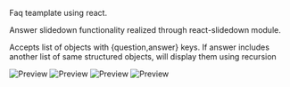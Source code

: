 Faq teamplate using react.

Answer slidedown functionality realized through react-slidedown module.

Accepts list of objects with {question,answer} keys. If answer includes another list of same structured objects, will display them using recursion

![Preview]("./example.jpg")
![Preview]("/example.jpg")
![Preview]("example.jpg")
![Preview](https://i.imgur.com/6fvktvk.png)

